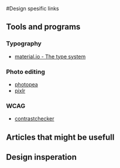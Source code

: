 #Design spesific links 

## Tools and programs

### Typography

- [material.io - The type system](https://material.io/design/typography/the-type-system.html#type-scale)


### Photo editing

- [photopea](https://www.photopea.com/)
- [pixlr](https://pixlr.com/x/)


### WCAG

- [contrastchecker](https://contrastchecker.com/?c=81f8b8&b=ffffff)

## Articles that might be usefull 

## Design insperation
